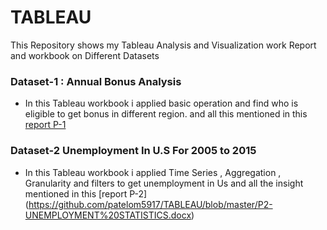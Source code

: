 # TABLEAU
This Repository shows my Tableau Analysis and Visualization work Report and workbook on Different Datasets
### Dataset-1 : Annual Bonus Analysis
* In this Tableau workbook i applied basic operation and find who is eligible to get bonus in different region. and all this mentioned in this [report P-1](https://github.com/patelom5917/TABLEAU/blob/master/P1-ANNUAL%20BONUS%20REPORT.docx) 

### Dataset-2 Unemployment In U.S For 2005 to 2015 
* In this Tableau workbook i applied Time Series , Aggregation , Granularity and filters to get unemployment in Us and all the insight mentioned in this [report P-2] (https://github.com/patelom5917/TABLEAU/blob/master/P2-UNEMPLOYMENT%20STATISTICS.docx)
